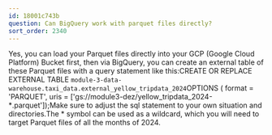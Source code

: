 ```yaml
---
id: 18001c743b
question: Can BigQuery work with parquet files directly?
sort_order: 2340
---
```


Yes, you can load your Parquet files directly into your GCP (Google Cloud Platform) Bucket first, then via BigQuery, you can create an external table of these Parquet files with a query statement like this:CREATE OR REPLACE EXTERNAL TABLE `module-3-data-warehouse.taxi_data.external_yellow_tripdata_2024`OPTIONS (  format = 'PARQUET',  uris = ['gs://module3-dez/yellow_tripdata_2024-*.parquet']);Make sure to adjust the sql statement to your own situation and directories.The * symbol can be used as a wildcard, which you will need to target Parquet files of all the months of 2024.

